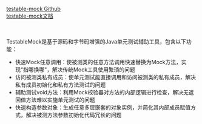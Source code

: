 






[testable-mock Github](https://github.com/alibaba/testable-mock)  
[testable-mock文档](https://alibaba.github.io/testable-mock/#/)  
[]()  
[]()  
[]()  


TestableMock是基于源码和字节码增强的Java单元测试辅助工具，包含以下功能：
- 快速Mock任意调用：使被测类的任意方法调用快速替换为Mock方法，实现"指哪换哪"，解决传统Mock工具使用繁琐的问题
- 访问被测类私有成员：使单元测试能直接调用和访问被测类的私有成员，解决私有成员初始化和私有方法测试的问题
- 辅助测试void方法：利用Mock校验器对方法的内部逻辑进行检查，解决无返回值方法难以实施单元测试的问题
- 快速构造参数对象：生成任意多层嵌套的对象实例，并简化其内部成员赋值方式，解决被测方法参数初始化代码冗长的问题
